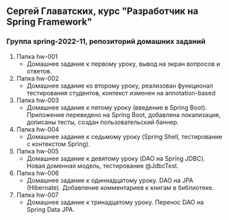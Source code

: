 ## Сергей Главатских, курс "Разработчик на Spring Framework"
### Группа spring-2022-11, репозиторий домашних заданий

1. Папка hw-001
   - Домашнее задание к первому уроку, вывод на экран вопросов и ответов.
2. Папка hw-002
   - Домашнее задание ко второму уроку, реализован функционал тестирования
   студентов, контекст изменен на annotation-based
3. Папка hw-003
   - Домашнее задание к пятому уроку (введение в Spring Boot). Приложение переведено на Spring Boot,
   добавлена локализация, дописаны тесты, создан пользовательский баннер.
4. Папка hw-004
   - Домашнее задание к седьмому уроку (Spring Shell, тестирование с контекстом Spring).
5. Папка hw-005
   - Домашнее задание к девятому уроку (DAO на Spring JDBC). Новая доменная модель, тестирование @JdbcTest.
6. Папка hw-006
   - Домашнее задание к одиннадцатому уроку. DAO на JPA (Hibernate). Добавление комментариев к книгам в библиотеке.
7. Папка hw-007
   - Домашнее задание к тринадцатому уроку. Перенос DAO на Spring Data JPA. 
